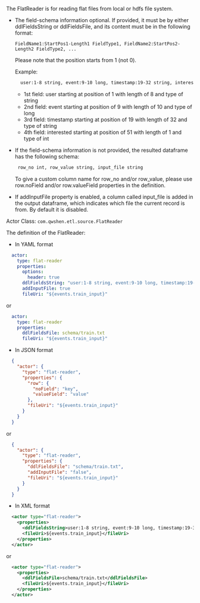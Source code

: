 The FlatReader is for reading flat files from local or hdfs file system.

- The field-schema information optional. If provided, it must be by either ddlFieldsString or ddlFieldsFile, and its content must be in the following format:
    ```
    FieldName1:StartPos1-Length1 FieldType1, FieldName2:StartPos2-Length2 FieldType2, ... 
    ```
    Please note that the position starts from 1 (not 0).

    Example:
    ```dtd
      user:1-8 string, event:9-10 long, timestamp:19-32 string, interested:51-1 int
    ```
    - 1st field: user starting at position of 1 with length of 8 and type of string
    - 2nd field: event starting at position of 9 with length of 10 and type of long
    - 3rd field: timestamp starting at position of 19 with length of 32 and type of string
    - 4th field: interested starting at position of 51 with length of 1 and type of int  
  
    
- If the field-schema information is not provided, the resulted dataframe has the following schema:
    ```dtd
     row_no int, row_value string, input_file string
    ```
    To give a custom column name for row_no and/or row_value, please use row.noField and/or row.valueField properties in the definition.
  

- If addInputFile property is enabled, a column called input_file is added in the output dataframe, which indicates which file the current record is from. By default it is disabled.

Actor Class: `com.qwshen.etl.source.FlatReader`

The definition of the FlatReader:

- In YAML format
```yaml
  actor:
    type: flat-reader
    properties:
      options:
        header: true
      ddlFieldsString: "user:1-8 string, event:9-10 long, timestamp:19-32 string, interested:51-1 int"
      addInputFile: true
      fileUri: "${events.train_input}" 
```
or
```yaml
  actor:
    type: flat-reader
    properties:
      ddlFieldsFile: schema/train.txt 
      fileUri: "${events.train_input}" 
```

- In JSON format
```json
  {
    "actor": {
      "type": "flat-reader",
      "properties": {
        "row": {
          "noField": "key",
          "valueField": "value"
        },
        "fileUri": "${events.train_input}"
      }
    }
  }
```
or
```json
  {
    "actor": {
      "type": "flat-reader",
      "properties": {
        "ddlFieldsFile": "schema/train.txt",
        "addInputFile": "false",
        "fileUri": "${events.train_input}"
      }
    }
  }
```

- In XML format
```xml
  <actor type="flat-reader">
    <properties>
      <ddlFieldsString>user:1-8 string, event:9-10 long, timestamp:19-32 string, interested:51-1 int</ddlFieldsString>
      <fileUri>${events.train_input}</fileUri>
    </properties>
  </actor>
```
or 
```xml
  <actor type="flat-reader">
    <properties>
      <ddlFieldsFile>schema/train.txt</ddlFieldsFile>
      <fileUri>${events.train_input}</fileUri>
    </properties>
  </actor>
```
